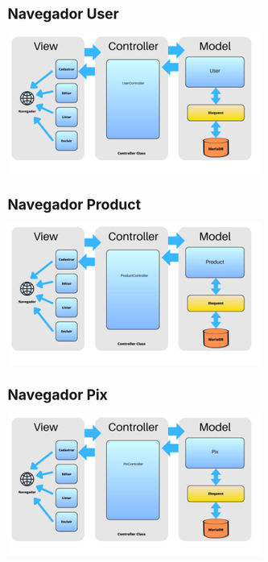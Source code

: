 # Navegador User
![navegador](img/NavegadorUser.png)

# Navegador Product

![navegador](img/NavegadorProduct.jpg)

# Navegador Pix

![navegador](img/NavegadorPix.jpg)
